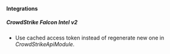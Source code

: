 
#### Integrations
##### CrowdStrike Falcon Intel v2
- Use cached access token instead of regenerate new one in *CrowdStrikeApiModule*.